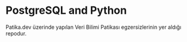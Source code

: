 # PostgreSQL and Python

Patika.dev üzerinde yapılan Veri Bilimi Patikası egzersizlerinin yer aldığı repodur.
